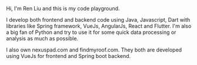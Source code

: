 Hi, I'm Ren Liu and this is my code playground.

I develop both frontend and backend code using Java, Javascript, Dart with libraries like Spring framework, VueJs, AngularJs, React and Flutter.
I'm also a big fan of Python and try to use it for some quick data processing or analysis as much as possible.

I also own nexuspad.com and findmyroof.com. They both are developed using VueJs for frontend and Spring boot backend.
